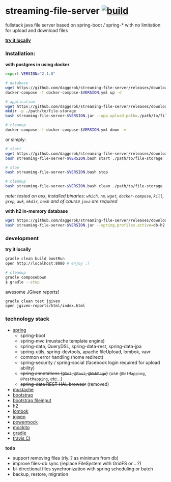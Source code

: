 streaming-file-server [![build](https://travis-ci.org/daggerok/streaming-file-server.svg?branch=master)](https://travis-ci.org/daggerok/streaming-file-server)
=====================

fullstack java file server based on spring-boot / spring-* with no limitation for upload and download files

[**try it locally**](https://github.com/daggerok/streaming-file-server/releases)

### Installation:

**with postgres in using docker**

```bash
export VERSION="2.1.0"

# database
wget https://github.com/daggerok/streaming-file-server/releases/download/$VERSION/docker-compose-$VERSION.yml
docker-compose -f docker-compose-$VERSION.yml up -d

# application
wget https://github.com/daggerok/streaming-file-server/releases/download/$VERSION/streaming-file-server-$VERSION.jar
mkdir -p ./path/to/file-storage
bash streaming-file-server-$VERSION.jar --app.upload.path=./path/to/file-storage

# cleanup
docker-compose -f docker-compose-$VERSION.yml down -v
```

or simply:

```bash
# start
wget https://github.com/daggerok/streaming-file-server/releases/download/$VERSION/streaming-file-server-$VERSION.bash
bash streaming-file-server-$VERSION.bash start ./path/to/file-storage

# stop
bash streaming-file-server-$VERSION.bash stop

# cleanup
bash streaming-file-server-$VERSION.bash clean ./path/to/file-storage
```

*note: tested on osx, installed binaries: `which`, `rm`, `wget`, `docker-compose`, `kill`, `grep`, `awk`, `mkdir`, `bash` and of caurse `java` are required*

**with h2 in-memory database**

```bash
wget https://github.com/daggerok/streaming-file-server/releases/download/$VERSION/streaming-file-server-$VERSION.jar
bash streaming-file-server-$VERSION.jar --spring.profiles.active=db-h2
```

### development

**try it locally**

```sh
gradle clean build bootRun
open http://localhost:8080 # enjoy :)

# cleanup
gradle composeDown
$ gradle --stop
```

awesome JGiven reports!

```sh
gradle clean test jgiven
open jgiven-reports/html/index.html
```

### technology stack

- [spring](https://spring.io/)
  - spring-boot
  - spring-mvc (mustache template engine)
  - spring-data, QueryDSL, spring-data-rest, spring-data-jpa
  - spring-utils, spring-devtools, apache fileUpload, lombok, vavr
  - common error handling (home redirect)
  - spring-security / spring-social (facebook login required for upload ability)
  - ~~spring annotations (`@Get`, `@Post`, `@WebPage`)~~ (use `@GetMapping`, `@PostMapping`, etc...)
  - ~~spring-data REST HAL browser~~ (removed)
- [mustache](http://mustache.github.io/)
- [bootstrap](http://getbootstrap.com/)
- [bootstrap fileinput](http://plugins.krajee.com/file-input)
- [h2](http://www.h2database.com/html/cheatSheet.html)
- [lombok](https://projectlombok.org/)
- [jgiven](http://jgiven.org/)
- [powermock](https://github.com/jayway/powermock/wiki)
- [mockito](http://mockito.org/)
- [gradle](http://gradle.org/)
- [travis CI](https://travis-ci.org/)

**todo**

- support removing files (rly..? as minimum from db)
- improve files-db sync (replace FileSystem with GridFS or ...?)
- bi-directional files synchronization with spring scheduling or batch
- backup, restore, migration
